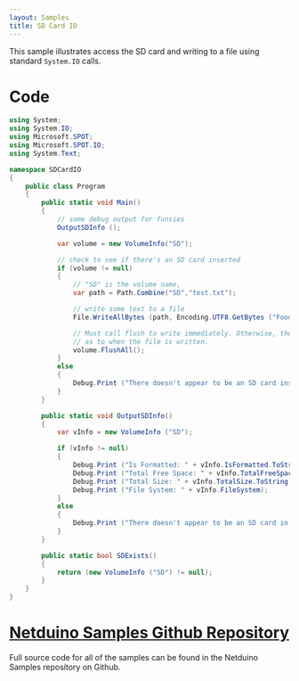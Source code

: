 ```yaml
---
layout: Samples
title: SD Card IO
---
```


This sample illustrates access the SD card and writing to a file using standard `System.IO` calls.

# Code

```csharp
using System;
using System.IO;
using Microsoft.SPOT;
using Microsoft.SPOT.IO;
using System.Text;

namespace SDCardIO
{
    public class Program
    {
        public static void Main()
        {
            // some debug output for funsies 
            OutputSDInfo ();

            var volume = new VolumeInfo("SD");

            // check to see if there's an SD card inserted
            if (volume != null)
            {
                // "SD" is the volume name,
                var path = Path.Combine("SD","test.txt");

                // write some text to a file
                File.WriteAllBytes (path, Encoding.UTF8.GetBytes ("Foooooooo"));

                // Must call flush to write immediately. Otherwise, there's no guarantee 
                // as to when the file is written. 
                volume.FlushAll();
            } 
            else
            {
                Debug.Print ("There doesn't appear to be an SD card inserted");
            }
        }

        public static void OutputSDInfo()
        {
            var vInfo = new VolumeInfo ("SD");

            if (vInfo != null)
            {
                Debug.Print ("Is Formatted: " + vInfo.IsFormatted.ToString ());
                Debug.Print ("Total Free Space: " + vInfo.TotalFreeSpace.ToString ());
                Debug.Print ("Total Size: " + vInfo.TotalSize.ToString ());
                Debug.Print ("File System: " + vInfo.FileSystem);
            }
            else
            {
                Debug.Print ("There doesn't appear to be an SD card in the device.");
            }
        }

        public static bool SDExists()
        {
            return (new VolumeInfo ("SD") != null);
        }
    }
}
```

# [Netduino Samples Github Repository](https://github.com/WildernessLabs/Netduino_Samples)

Full source code for all of the samples can be found in the Netduino Samples repository on Github.